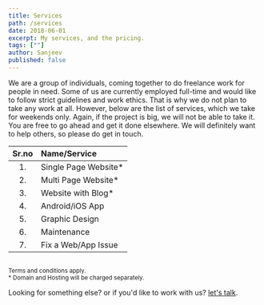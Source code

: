 ```yaml
---
title: Services
path: /services
date: 2018-06-01
excerpt: My services, and the pricing.
tags: [""]
author: Sanjeev
published: false
---
```


We are a group of individuals, coming together to do freelance work for people in need. Some of us are currently employed full-time and would like to follow strict guidelines and work ethics. That is why we do not plan to take any work at all. However, below are the list of services, which we take for weekends only. Again, if the project is big, we will not be able to take it. You are free to go ahead and get it done elsewhere. We will definitely want to help others, so please do get in touch.

| Sr.no | Name/Service          |
| :---: | :-------------------- |
|  1.   | Single Page Website\* |
|  2.   | Multi Page Website\*  |
|  3.   | Website with Blog\*   |
|  4.   | Android/iOS App       |
|  5.   | Graphic Design        |
|  6.   | Maintenance           |
|  7.   | Fix a Web/App Issue   |

<!-- | Sr.no | Name/Service        | Price/Rs. | Time/hrs |
| :----:|:--------------------| ---------:| --------:|
| 1.    | One page website*   | 5500      | 8        |
| 2.    | Three page website* | 8500      | 8        |
| 3.    | Website with blog*  | 10500     | 16       |
| 4.    | Android App         | 250/hrs   | -        |
| 5.    | iOS App             | 250/hrs   | -        |
| 6.    | Graphic Design      | 250/hrs   | -        |
| 7.    | Maintenance         | 2500/Year | 10       |
| 8.    | Fix an Issue        | 150/hrs   | -        |-->

<small><br>Terms and conditions apply.
<br>\* Domain and Hosting will be charged separately.</small>

Looking for something else? or if you'd like to work with us? <a href="tel:940-326-9996">let's talk</a>.
